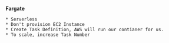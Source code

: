 **Fargate**

    * Serverless
    * Don't provision EC2 Instance
    * Create Task Definition, AWS will run our contianer for us.
    * To scale, increase Task Number